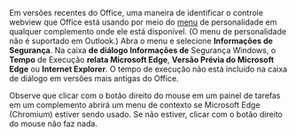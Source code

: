 Em versões recentes do Office, uma maneira de identificar o controle webview que Office está usando por meio do [menu](../design/task-pane-add-ins.md#personality-menu) de personalidade em qualquer complemento onde ele está disponível. (O menu de personalidade não é suportado em Outlook.) Abra o menu e selecione **Informações de Segurança**. Na caixa **de diálogo Informações de** Segurança Windows, o **Tempo** de Execução **relata Microsoft Edge**, **Versão Prévia do Microsoft Edge** ou **Internet Explorer**. O tempo de execução não está incluído na caixa de diálogo em versões mais antigas do Office. 

Observe que clicar com o botão direito do mouse em um painel de tarefas em um complemento abrirá um menu de contexto se Microsoft Edge (Chromium) estiver sendo usado. Se não estiver, clicar com o botão direito do mouse não faz nada.
